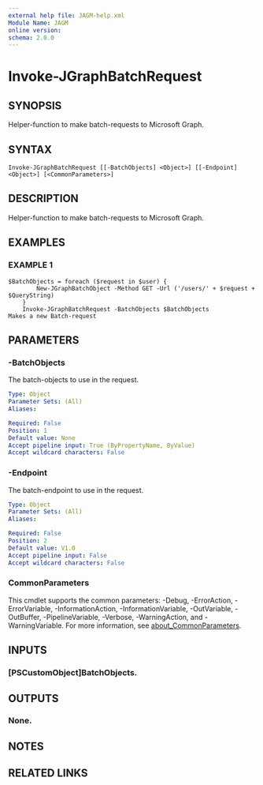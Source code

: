 ```yaml
---
external help file: JAGM-help.xml
Module Name: JAGM
online version:
schema: 2.0.0
---
```


# Invoke-JGraphBatchRequest

## SYNOPSIS
Helper-function to make batch-requests to Microsoft Graph.

## SYNTAX

```
Invoke-JGraphBatchRequest [[-BatchObjects] <Object>] [[-Endpoint] <Object>] [<CommonParameters>]
```

## DESCRIPTION
Helper-function to make batch-requests to Microsoft Graph.

## EXAMPLES

### EXAMPLE 1
```
$BatchObjects = foreach ($request in $user) {
		New-JGraphBatchObject -Method GET -Url ('/users/' + $request + $QueryString)
	}
	Invoke-JGraphBatchRequest -BatchObjects $BatchObjects
Makes a new Batch-request
```

## PARAMETERS

### -BatchObjects
The batch-objects to use in the request.

```yaml
Type: Object
Parameter Sets: (All)
Aliases:

Required: False
Position: 1
Default value: None
Accept pipeline input: True (ByPropertyName, ByValue)
Accept wildcard characters: False
```

### -Endpoint
The batch-endpoint to use in the request.

```yaml
Type: Object
Parameter Sets: (All)
Aliases:

Required: False
Position: 2
Default value: V1.0
Accept pipeline input: False
Accept wildcard characters: False
```

### CommonParameters
This cmdlet supports the common parameters: -Debug, -ErrorAction, -ErrorVariable, -InformationAction, -InformationVariable, -OutVariable, -OutBuffer, -PipelineVariable, -Verbose, -WarningAction, and -WarningVariable. For more information, see [about_CommonParameters](http://go.microsoft.com/fwlink/?LinkID=113216).

## INPUTS

### [PSCustomObject]BatchObjects.
## OUTPUTS

### None.
## NOTES

## RELATED LINKS

